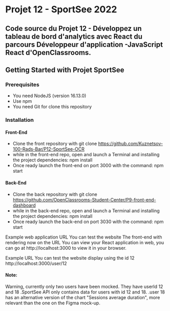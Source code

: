 # Projet 12 - SportSee 2022

## Code source du Projet 12 - Développez un tableau de bord d'analytics avec React du parcours Développeur d'application -JavaScript React d'OpenClassrooms.

## Getting Started with Projet SportSee

### Prerequisites

- You need NodeJS (version 16.13.0)
- Use npm
- You need Git for clone this repository

### Installation

#### Front-End
- Clone the front repository with git clone https://github.com/Kuznetsov-100-Rads-Bar/P12-SportSee-OCR
- while in the front-end repo, open and launch a Terminal and installing the project dependencies: npm install
- Once ready launch the front-end on port 3000 with the command: npm start

#### Back-End
- Clone the back repository with git clone https://github.com/OpenClassrooms-Student-Center/P9-front-end-dashboard
- while in the back-end repo, open and launch a Terminal and installing the project dependencies: npm install
- Once ready launch the back-end on port 3030 with the command: npm start

Example web application URL
You can test the website
The front-end with rendering now on the URL
You can view your React application in web, you can go at http://localhost:3000 to view it in your browser.

Example URL
You can test the website display using the id 12 http://localhost:3000/user/12 

#### Note:

Warning, currently only two users have been mocked. They have userId 12 and 18
    .SportSee API only contains data for users with id 12 and 18.
    .user 18 has an alternative version of the chart "Sessions average duration", more relevant than the one on the Figma mock-up.
